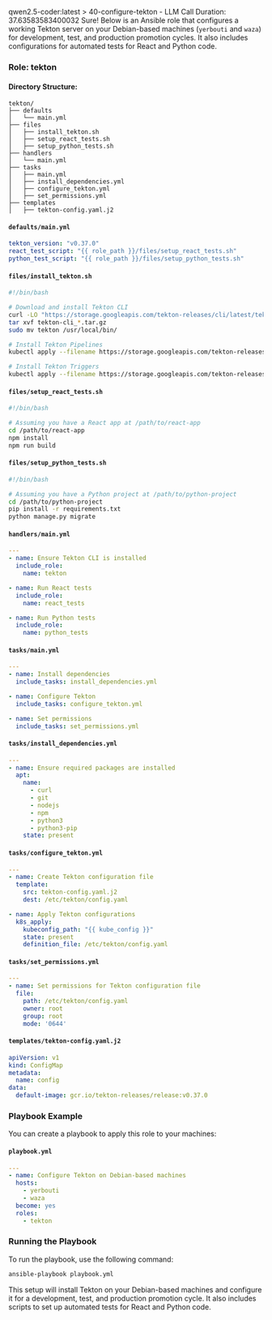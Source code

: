 qwen2.5-coder:latest > 40-configure-tekton - LLM Call Duration: 37.63583583400032
Sure! Below is an Ansible role that configures a working Tekton server on your Debian-based machines (`yerbouti` and `waza`) for development, test, and production promotion cycles. It also includes configurations for automated tests for React and Python code.

### Role: tekton

#### Directory Structure:
```
tekton/
├── defaults
│   └── main.yml
├── files
│   ├── install_tekton.sh
│   ├── setup_react_tests.sh
│   ├── setup_python_tests.sh
├── handlers
│   └── main.yml
├── tasks
│   ├── main.yml
│   ├── install_dependencies.yml
│   ├── configure_tekton.yml
│   ├── set_permissions.yml
├── templates
│   ├── tekton-config.yaml.j2
```

#### `defaults/main.yml`
```yaml
tekton_version: "v0.37.0"
react_test_script: "{{ role_path }}/files/setup_react_tests.sh"
python_test_script: "{{ role_path }}/files/setup_python_tests.sh"
```

#### `files/install_tekton.sh`
```bash
#!/bin/bash

# Download and install Tekton CLI
curl -LO "https://storage.googleapis.com/tekton-releases/cli/latest/tekton-cli_$(uname)_amd64.tar.gz"
tar xvf tekton-cli_*.tar.gz
sudo mv tekton /usr/local/bin/

# Install Tekton Pipelines
kubectl apply --filename https://storage.googleapis.com/tekton-releases/pipeline/v0.37.0/release.yaml

# Install Tekton Triggers
kubectl apply --filename https://storage.googleapis.com/tekton-releases/triggers/v0.26.1/release.yaml
```

#### `files/setup_react_tests.sh`
```bash
#!/bin/bash

# Assuming you have a React app at /path/to/react-app
cd /path/to/react-app
npm install
npm run build
```

#### `files/setup_python_tests.sh`
```bash
#!/bin/bash

# Assuming you have a Python project at /path/to/python-project
cd /path/to/python-project
pip install -r requirements.txt
python manage.py migrate
```

#### `handlers/main.yml`
```yaml
---
- name: Ensure Tekton CLI is installed
  include_role:
    name: tekton

- name: Run React tests
  include_role:
    name: react_tests

- name: Run Python tests
  include_role:
    name: python_tests
```

#### `tasks/main.yml`
```yaml
---
- name: Install dependencies
  include_tasks: install_dependencies.yml

- name: Configure Tekton
  include_tasks: configure_tekton.yml

- name: Set permissions
  include_tasks: set_permissions.yml
```

#### `tasks/install_dependencies.yml`
```yaml
---
- name: Ensure required packages are installed
  apt:
    name:
      - curl
      - git
      - nodejs
      - npm
      - python3
      - python3-pip
    state: present
```

#### `tasks/configure_tekton.yml`
```yaml
---
- name: Create Tekton configuration file
  template:
    src: tekton-config.yaml.j2
    dest: /etc/tekton/config.yaml

- name: Apply Tekton configurations
  k8s_apply:
    kubeconfig_path: "{{ kube_config }}"
    state: present
    definition_file: /etc/tekton/config.yaml
```

#### `tasks/set_permissions.yml`
```yaml
---
- name: Set permissions for Tekton configuration file
  file:
    path: /etc/tekton/config.yaml
    owner: root
    group: root
    mode: '0644'
```

#### `templates/tekton-config.yaml.j2`
```yaml
apiVersion: v1
kind: ConfigMap
metadata:
  name: config
data:
  default-image: gcr.io/tekton-releases/release:v0.37.0
```

### Playbook Example

You can create a playbook to apply this role to your machines:

#### `playbook.yml`
```yaml
---
- name: Configure Tekton on Debian-based machines
  hosts:
    - yerbouti
    - waza
  become: yes
  roles:
    - tekton
```

### Running the Playbook

To run the playbook, use the following command:

```bash
ansible-playbook playbook.yml
```

This setup will install Tekton on your Debian-based machines and configure it for a development, test, and production promotion cycle. It also includes scripts to set up automated tests for React and Python code.